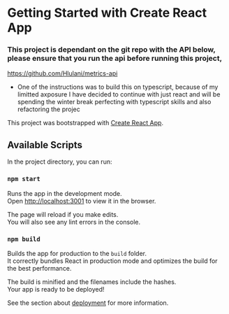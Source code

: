 # Getting Started with Create React App

### This project is dependant on the git repo with the API below, please ensure that you run the api before running this project, 
https://github.com/Hlulani/metrics-api

* One of the instructions was to build this on typescript, because of my limitted axposure I have decided to continue with just react and will be spending the winter break perfecting with typescript skills and also refactoring the projec

This project was bootstrapped with [Create React App](https://github.com/facebook/create-react-app).

## Available Scripts

In the project directory, you can run:

### `npm start`

Runs the app in the development mode.\
Open [http://localhost:3001](http://localhost:3001) to view it in the browser.

The page will reload if you make edits.\
You will also see any lint errors in the console.


### `npm build`

Builds the app for production to the `build` folder.\
It correctly bundles React in production mode and optimizes the build for the best performance.

The build is minified and the filenames include the hashes.\
Your app is ready to be deployed!

See the section about [deployment](https://facebook.github.io/create-react-app/docs/deployment) for more information.

